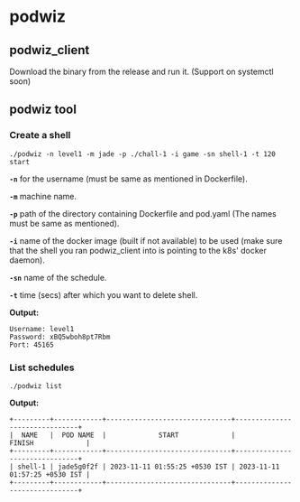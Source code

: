 # podwiz

## podwiz_client

Download the binary from the release and run it. (Support on systemctl soon)

## podwiz tool

### Create a shell

`./podwiz -n level1 -m jade -p ./chall-1 -i game -sn shell-1 -t 120 start`

**`-n`** for the username (must be same as mentioned in Dockerfile).

**`-m`** machine name.

**`-p`** path of the directory containing Dockerfile and pod.yaml (The names must be same as mentioned).

**`-i`** name of the docker image (built if not available) to be used (make sure that the shell you ran podwiz_client into is pointing to the k8s' docker daemon).

**`-sn`** name of the schedule.

**`-t`** time (secs) after which you want to delete shell.

**Output:**
```
Username: level1
Password: xBQ5wboh8pt7Rbm
Port: 45165
```

### List schedules

`./podwiz list`

**Output:**
```
+---------+------------+-------------------------------+-------------------------------+
|  NAME   |  POD NAME  |             START             |            FINISH             |
+---------+------------+-------------------------------+-------------------------------+
| shell-1 | jade5g0f2f | 2023-11-11 01:55:25 +0530 IST | 2023-11-11 01:57:25 +0530 IST |
+---------+------------+-------------------------------+-------------------------------+
```
